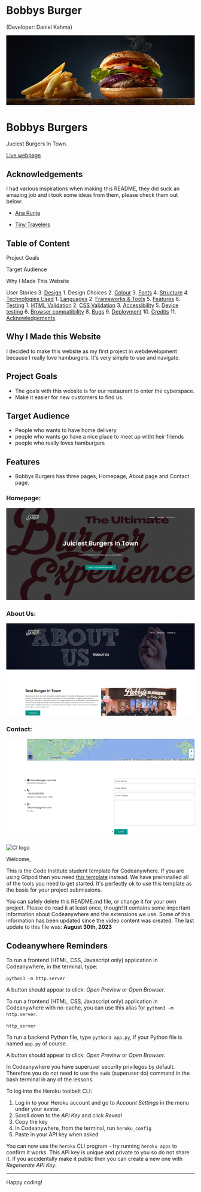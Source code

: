 # Bobbys Burger
(Developer: Daniel Kahma)

![Mockup image](docs/burgerback.jpg)


# Bobbys Burgers

Juciest Burgers In Town.

[Live webpage](https://danielkahma.github.io/CI_PP1_BB/)
## Acknowledgements

I had various inspirations when making this README, they did suck an amazing job and i took some ideas from them, please check them out below:

 - [Ana Runje](https://github.com/4n4ru/CI_MS1_BodelschwingherHof/blob/master/README.md#bodelschwinger-hof)
 
 - [Tiny Travelers](https://github.com/Apollon999/Tiny-Travelers/tree/main)


## Table of Content

Project Goals

Target Audience

Why I Made This Website

User Stories
3. [Design](#design)
    1. Design Choices
    2. [Colour](#colours)
    3. [Fonts](#fonts)
    4. [Structure](#structure)
4. [Technologies Used](#technologies-used)
    1. [Languages](#languages)
    2. [Frameworks & Tools](#frameworks-&-tools)
5. [Features](#features)
6. [Testing](#validation)
    1. [HTML Validation](#HTML-validation)
    2. [CSS Validation](#CSS-validation)
    3. [Accessibility](#accessibility)
    5. [Device testing](#performing-tests-on-various-devices)
    6. [Browser compatibility](#browser-compatability)
8. [Bugs](#Bugs)
9. [Deployment](#deployment)
10. [Credits](#credits)
11. [Acknowledgements](#acknowledgements)
 

## Why I Made this Website

I decided to make this website as my first project in webdevelopment because I really love hamburgers. It's very simple to use and navigate.






## Project Goals

- The goals with this website is for our restaurant to enter the cyberspace.
- Make it easier for new customers to find us.
## Target Audience
- People who wants to have home delivery
- people who wants go have a nice place to meet up witht heir friends
- people who really loves hamburgers
## Features
- Bobbys Burgers has three pages, Homepage, About page and Contact page.
### Homepage:<br>
![Homepage](docs/homepage.png)

### About Us:<br>
![aboutusread](docs/aboutusread.png)

### Contact:<br>
![Contactread](docs/contactread.png)




![CI logo](https://codeinstitute.s3.amazonaws.com/fullstack/ci_logo_small.png)

Welcome,

This is the Code Institute student template for Codeanywhere. If you are using Gitpod then you need [this template](https://github.com/Code-Institute-Org/gitpod-full-template) instead.  We have preinstalled all of the tools you need to get started. It's perfectly ok to use this template as the basis for your project submissions.

You can safely delete this README.md file, or change it for your own project. Please do read it at least once, though! It contains some important information about Codeanywhere and the extensions we use. Some of this information has been updated since the video content was created. The last update to this file was: **August 30th, 2023**

## Codeanywhere Reminders

To run a frontend (HTML, CSS, Javascript only) application in Codeanywhere, in the terminal, type:

`python3 -m http.server`

A button should appear to click: _Open Preview_ or _Open Browser_.

To run a frontend (HTML, CSS, Javascript only) application in Codeanywhere with no-cache, you can use this alias for `python3 -m http.server`.

`http_server`

To run a backend Python file, type `python3 app.py`, if your Python file is named `app.py` of course.

A button should appear to click: _Open Preview_ or _Open Browser_.

In Codeanywhere you have superuser security privileges by default. Therefore you do not need to use the `sudo` (superuser do) command in the bash terminal in any of the lessons.

To log into the Heroku toolbelt CLI:

1. Log in to your Heroku account and go to _Account Settings_ in the menu under your avatar.
2. Scroll down to the _API Key_ and click _Reveal_
3. Copy the key
4. In Codeanywhere, from the terminal, run `heroku_config`
5. Paste in your API key when asked

You can now use the `heroku` CLI program - try running `heroku apps` to confirm it works. This API key is unique and private to you so do not share it. If you accidentally make it public then you can create a new one with _Regenerate API Key_.

---

Happy coding!

